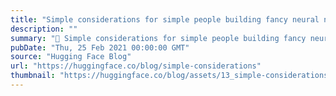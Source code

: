 ```yaml
---
title: "Simple considerations for simple people building fancy neural networks"
description: ""
summary: "🚧 Simple considerations for simple people building fancy neural networks Photo by Henry & Co. on Uns..."
pubDate: "Thu, 25 Feb 2021 00:00:00 GMT"
source: "Hugging Face Blog"
url: "https://huggingface.co/blog/simple-considerations"
thumbnail: "https://huggingface.co/blog/assets/13_simple-considerations/henry-co-3coKbdfnAFg-unsplash.jpg"
---
```


